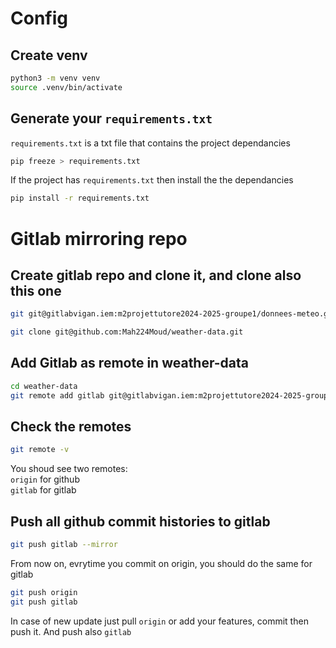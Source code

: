 # Config

## Create venv

```bash
python3 -m venv venv
source .venv/bin/activate
```

## Generate your `requirements.txt`

`requirements.txt` is a txt file that contains the project dependancies

```bash
pip freeze > requirements.txt
```

If the project has `requirements.txt` then install the the dependancies

```bash
pip install -r requirements.txt
```

# Gitlab mirroring repo

## Create gitlab repo and clone it, and clone also this one

```bash
git git@gitlabvigan.iem:m2projettutore2024-2025-groupe1/donnees-meteo.git

git clone git@github.com:Mah224Moud/weather-data.git
```

## Add Gitlab as remote in weather-data

```bash
cd weather-data
git remote add gitlab git@gitlabvigan.iem:m2projettutore2024-2025-groupe1/donnees-meteo.git
```

## Check the remotes

```bash
git remote -v
```

You shoud see two remotes:  
`origin` for github  
`gitlab` for gitlab

## Push all github commit histories to gitlab

```bash
git push gitlab --mirror
```

From now on, evrytime you commit on origin, you should do the same for gitlab

```bash
git push origin
git push gitlab
```

In case of new update just pull `origin` or add your features, commit then push it. And push also `gitlab`
